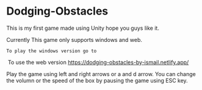 # Dodging-Obstacles

This is my first game made using Unity hope you guys like it. 



Currently This game only supports windows and web.

 	To play the windows version go to 

[releases]: https://github.com/IsmailAlamKhan/Dodging-Obstacles/releases

​	 To use the web version https://dodging-obstacles-by-ismail.netlify.app/

Play the game using left and right arrows or a and d arrow.  You can change the volumn or the speed of the box by pausing the game using ESC key.

